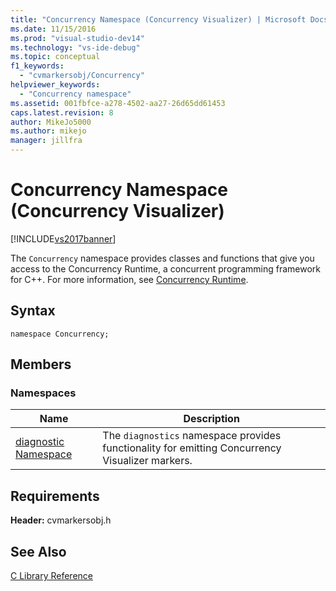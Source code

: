```yaml
---
title: "Concurrency Namespace (Concurrency Visualizer) | Microsoft Docs"
ms.date: 11/15/2016
ms.prod: "visual-studio-dev14"
ms.technology: "vs-ide-debug"
ms.topic: conceptual
f1_keywords: 
  - "cvmarkersobj/Concurrency"
helpviewer_keywords: 
  - "Concurrency namespace"
ms.assetid: 001fbfce-a278-4502-aa27-26d65dd61453
caps.latest.revision: 8
author: MikeJo5000
ms.author: mikejo
manager: jillfra
---
```

# Concurrency Namespace (Concurrency Visualizer)
[!INCLUDE[vs2017banner](../includes/vs2017banner.md)]

The `Concurrency` namespace provides classes and functions that give you access to the Concurrency Runtime, a concurrent programming framework for C++. For more information, see [Concurrency Runtime](https://msdn.microsoft.com/library/874bc58f-8dce-483e-a3a1-4dcc9e52ed2c).  
  
## Syntax  
  
```  
namespace Concurrency;  
```  
  
## Members  
  
### Namespaces  
  
|Name|Description|  
|----------|-----------------|  
|[diagnostic Namespace](../profiling/diagnostic-namespace.md)|The `diagnostics` namespace provides functionality for emitting Concurrency Visualizer markers.|  
  
## Requirements  
 **Header:** cvmarkersobj.h  
  
## See Also  
 [C Library Reference](../profiling/c-library-reference.md)
